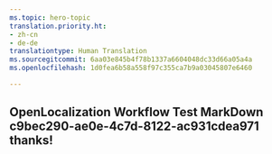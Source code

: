 ```yaml
---
ms.topic: hero-topic
translation.priority.ht:
- zh-cn
- de-de
translationtype: Human Translation
ms.sourcegitcommit: 6aa03e845b4f78b1337a6604048dc33d66a05a4a
ms.openlocfilehash: 1d0fea6b58a558f97c355ca7b9a03045807e6460

---
```

## OpenLocalization Workflow Test MarkDown c9bec290-ae0e-4c7d-8122-ac931cdea971 thanks!



<!--HONumber=Jul16_HO2-->


